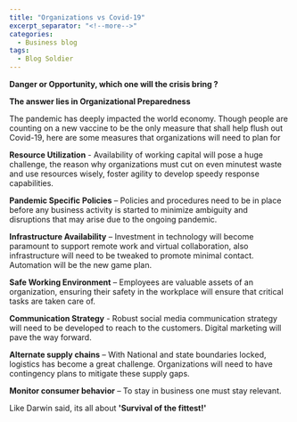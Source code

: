 ```yaml
---
title: "Organizations vs Covid-19"
excerpt_separator: "<!--more-->"
categories:
  - Business blog
tags:
  - Blog Soldier
---
```


**Danger or Opportunity, which one will the crisis bring ?**

**The answer lies in Organizational Preparedness**

The pandemic has deeply impacted the world economy. Though people are counting on a new vaccine to be the only measure that shall help flush out Covid-19, here are some measures that organizations will need to plan for 

**Resource Utilization** - Availability of working capital will pose a huge challenge, the reason why organizations must cut on even minutest waste and use resources wisely, foster agility to develop speedy response capabilities. 

**Pandemic Specific Policies** – Policies and procedures need to be in place before any business activity is started to minimize ambiguity and disruptions that may arise due to the ongoing pandemic.

**Infrastructure Availability** – Investment in technology will become paramount to support remote work and virtual collaboration, also infrastructure will need to be tweaked to promote minimal contact. Automation will be the new game plan.

**Safe Working Environment** – Employees are valuable assets of an organization, ensuring their safety in the workplace will ensure that critical tasks are taken care of.

**Communication Strategy** - Robust social media communication strategy will need to be developed to reach to the customers. Digital marketing will pave the way forward.

**Alternate supply chains** – With National and state boundaries locked, logistics has become a great challenge. Organizations will need to have contingency plans to mitigate these supply gaps.

**Monitor consumer behavior** – To stay in business one must stay relevant.

Like Darwin said, its all about **'Survival of the fittest!'**



